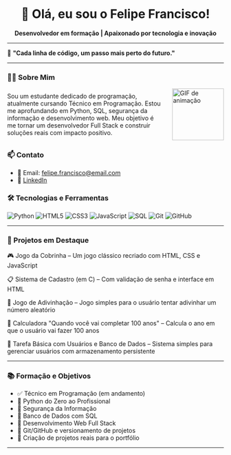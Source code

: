 <h1 align="center">👋 Olá, eu sou o Felipe Francisco!</h1>

<p align="center">
  <b>Desenvolvedor em formação | Apaixonado por tecnologia e inovação</b>  
</p>

---

🎯 <b>"Cada linha de código, um passo mais perto do futuro."</b>

---

### 👨‍💻 Sobre Mim

<div style="display: flex; align-items: center; gap: 20px;">

  <div style="flex: 1;">
    Sou um estudante dedicado de programação, atualmente cursando Técnico em Programação. Estou me aprofundando em Python, SQL, segurança da informação e desenvolvimento web. Meu objetivo é me tornar um desenvolvedor Full Stack e construir soluções reais com impacto positivo.
  </div>

  <div>
    <img src="https://media.giphy.com/media/L8K62iTDkzGX6/giphy.gif" alt="GIF de animação" height="120" />
  </div>

</div>

### 📫 Contato

- 📧 Email: felipe.francisco@email.com  
- 💼 [LinkedIn](https://www.linkedin.com/in/felipe-francisco-429093300/)
### 🛠️ Tecnologias e Ferramentas

![Python](https://img.shields.io/badge/Python-3776AB?style=for-the-badge&logo=python&logoColor=white)
![HTML5](https://img.shields.io/badge/HTML5-E34F26?style=for-the-badge&logo=html5&logoColor=white)
![CSS3](https://img.shields.io/badge/CSS3-1572B6?style=for-the-badge&logo=css3&logoColor=white)
![JavaScript](https://img.shields.io/badge/JavaScript-F7DF1E?style=for-the-badge&logo=javascript&logoColor=black)
![SQL](https://img.shields.io/badge/SQL-4479A1?style=for-the-badge&logo=mysql&logoColor=white)
![Git](https://img.shields.io/badge/Git-F05032?style=for-the-badge&logo=git&logoColor=white)
![GitHub](https://img.shields.io/badge/GitHub-000000?style=for-the-badge&logo=github&logoColor=white)

---

### 🚀 Projetos em Destaque

🎮 Jogo da Cobrinha – Um jogo clássico recriado com HTML, CSS e JavaScript

📋 Sistema de Cadastro (em C) – Com validação de senha e interface em HTML

🎯 Jogo de Adivinhação – Jogo simples para o usuário tentar adivinhar um número aleatório

🧮 Calculadora "Quando você vai completar 100 anos" – Calcula o ano em que o usuário vai fazer 100 anos

📂 Tarefa Básica com Usuários e Banco de Dados – Sistema simples para gerenciar usuários com armazenamento persistente

---

### 📚 Formação e Objetivos

- ✅ Técnico em Programação (em andamento)
- 🚀 Python do Zero ao Profissional
- 🚀 Segurança da Informação
- 🚀 Banco de Dados com SQL
- 🎯 Desenvolvimento Web Full Stack
- 🎯 Git/GitHub e versionamento de projetos
- 🎯 Criação de projetos reais para o portfólio

---







